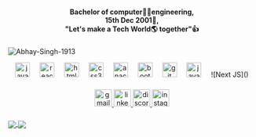 <h4 align="center">Bachelor of computer👨‍⚖️engineering, <br>15th Dec 2001🎂, <br>"Let's make a Tech World🌎 together"👍</h4>

###


<p align="left"> <img src="https://komarev.com/ghpvc/?username=Abhay-Singh-1913&label=Profile+Vistors&color=0e75b6&style=plastic" alt="Abhay-Singh-1913" /> </p>


<div align="center">
  <img src="https://cdn.jsdelivr.net/gh/devicons/devicon/icons/javascript/javascript-original.svg" height="30" alt="javascript logo"  />
  <img width="12" />
  <img src="https://cdn.jsdelivr.net/gh/devicons/devicon/icons/react/react-original.svg" height="30" alt="react logo"  />
  <img width="12" />
  <img src="https://cdn.jsdelivr.net/gh/devicons/devicon/icons/html5/html5-original.svg" height="30" alt="html5 logo"  />
  <img width="12" />
  <img src="https://cdn.jsdelivr.net/gh/devicons/devicon/icons/css3/css3-original.svg" height="30" alt="css3 logo"  />
  <img width="12" />
  <img src="https://cdn.jsdelivr.net/gh/devicons/devicon/icons/anaconda/anaconda-original.svg" height="30" alt="anaconda logo"  />
  <img width="12" />
  <img src="https://cdn.jsdelivr.net/gh/devicons/devicon/icons/bootstrap/bootstrap-original.svg" height="30" alt="bootstrap logo"  />
  <img width="12" />
  <img src="https://cdn.jsdelivr.net/gh/devicons/devicon/icons/git/git-original.svg" height="30" alt="git logo"  />
  <img width="12" />
  <img src="[https://cdn.jsdelivr.net/gh/devicons/devicon/icons/java/java-original.svg](https://img.shields.io/badge/Next-black?style=for-the-badge&logo=next.js&logoColor=white)" height="30" alt="java logo"  />
  <img width="12" />
  ![Next JS]() 
</div>

###

<div align="center">
  <a href="as1240143@gmail.com" target="_blank">
    <img src="https://img.shields.io/static/v1?message=Gmail&logo=gmail&label=&color=D14836&logoColor=white&labelColor=&style=for-the-badge" height="35" alt="gmail logo"  />
  </a>
   <a href="https://www.linkedin.com/in/abhay-singh-b7735b245/" target="_blank">
  <img src="https://img.shields.io/static/v1?message=LinkedIn&logo=linkedin&label=&color=0077B5&logoColor=white&labelColor=&style=for-the-badge" height="35" alt="linkedin logo"  />
  </a>
   <a href="https://discordapp.com/users/855704100930453524" target="_blank">
  <img src="https://img.shields.io/static/v1?message=Discord&logo=discord&label=&color=7289DA&logoColor=white&labelColor=&style=for-the-badge" height="35" alt="discord logo"  />
     </a>
   <a href="https://www.instagram.com/kingraj_2001/" target="_blank">
  <img src="https://img.shields.io/static/v1?message=Instagram&logo=instagram&label=&color=E4405F&logoColor=white&labelColor=&style=for-the-badge" height="35" alt="instagram logo"  />
     </a>
</div>

###
<a href="https://github.com/Abhay-Singh-1913/github-readme-stats">
  <img align="center" src="https://github-readme-stats.vercel.app/api?username=Abhay-Singh-1913&count_private=true&show_icons=true&include_all_commits=true&hide_border=true&hide_title=true" />
</a>
<a href="https://github.com/Abhay-Singh-1913/github-readme-stats">
  <img align="center" src="https://github-readme-stats.vercel.app/api/top-langs/?username=Abhay-Singh-1913&langs_count=3&hide_title=true&hide_border=true" />
</a>

###



###

###


